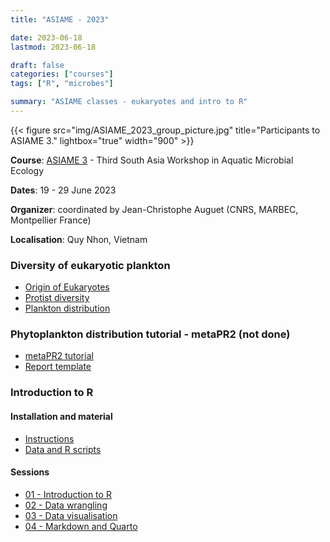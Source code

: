 ```yaml
---
title: "ASIAME - 2023"

date: 2023-06-18
lastmod: 2023-06-18

draft: false
categories: ["courses"]
tags: ["R", "microbes"]

summary: "ASIAME classes - eukaryotes and intro to R"
---
```


{{< figure src="img/ASIAME_2023_group_picture.jpg" title="Participants to ASIAME 3." lightbox="true" width="900" >}}


__Course__: [ASIAME 3](https://sites.google.com/view/asiame3/home) - Third South Asia Workshop in Aquatic Microbial Ecology

__Dates__: 19 - 29 June 2023 

__Organizer__: coordinated by Jean-Christophe Auguet (CNRS, MARBEC, Montpellier France)

__Localisation__: Quy Nhon, Vietnam

### Diversity of eukaryotic plankton
* [Origin of Eukaryotes](https://daniel-vaulot.fr/html/course-asiame-2023/Microbes-01-origin-eukaryotes.html)
* [Protist diversity](https://daniel-vaulot.fr/html/course-asiame-2023/Microbes-02-protist-diversity.html) 
* [Plankton distribution](https://daniel-vaulot.fr/html/course-asiame-2023/Microbes-03-phytopk-distribution.html) 

### Phytoplankton distribution tutorial - metaPR2 (not done)

* [metaPR2 tutorial](https://daniel-vaulot.fr/html/course-asiame-2023/Microbes-04-metaPR2.html) 
* [Report template](https://daniel-vaulot.fr/html/course-asiame-2023/report_metapr2.zip)

### Introduction to R

#### Installation and material
* [Instructions](https://daniel-vaulot.fr/html/course-asiame-2023/R-00-syllabus.html)
* [Data and R scripts](https://daniel-vaulot.fr/html/course-asiame-2023/students.zip)

#### Sessions
* [01 - Introduction to R](https://daniel-vaulot.fr/html/course-asiame-2023/R-01-intro.html) 
* [02 - Data wrangling](https://daniel-vaulot.fr/html/course-asiame-2023/R-02-data-wrangling.html)
* [03 - Data visualisation](https://daniel-vaulot.fr/html/course-asiame-2023/R-03-data-visualization.html)
* [04 - Markdown and Quarto](https://daniel-vaulot.fr/html/course-asiame-2023/R-04-markdown.html)

